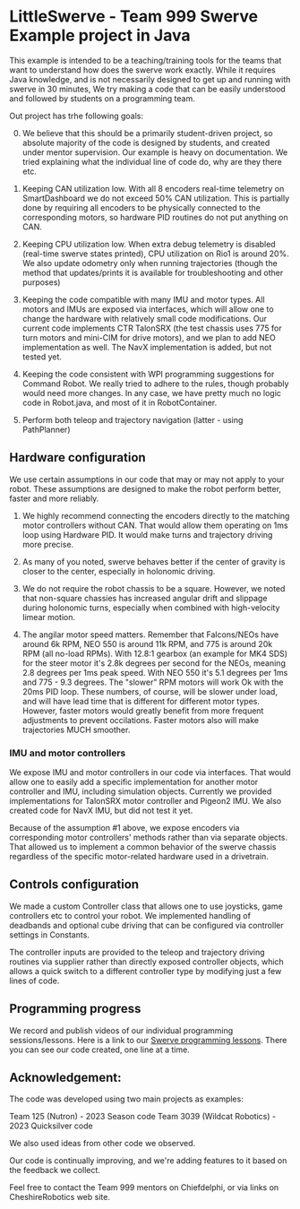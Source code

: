 # LittleSwerve - Team 999 Swerve Example project in Java

This example is intended to be a teaching/training tools for the teams that want to understand how does the swerve work exactly.
While it requires Java knowledge, and is not necessarily designed to get up and running with swerve in 30 minutes, We try
making a code that can be easily understood and followed by students on a programming team.

Out project has trhe following goals:

0. We believe that this should be a primarily student-driven project, so absolute majority of the code is designed by students, and created under mentor supervision. Our example is heavy on documentation. We tried explaining what the individual line of code do, why are they there etc.

1. Keeping CAN utilization low. With all 8 encoders real-time telemetry on SmartDashboard we do not exceed 50% CAN utilization. This is partially done by requiring all encoders to be physically connected to the corresponding motors, so hardware PID routines do not put anything on CAN.

2. Keeping CPU utilization low. When extra debug telemetry is disabled (real-time swerve states printed), CPU utilization on Rio1 is around 20%. We also update odometry only when running trajectories (though the method that updates/prints it is available for troubleshooting and other purposes)

3. Keeping the code compatible with many IMU and motor types. All motors and IMUs are exposed via interfaces, which will allow one to change the hardware with relatively small code modifications. Our current code implements CTR TalonSRX (the test chassis uses 775 for turn motors and mini-CIM for drive motors), and we plan to add NEO implementation as well. The NavX implementation is added, but not tested yet.

4. Keeping the code consistent with WPI programming suggestions for Command Robot. We really tried to adhere to the rules, though probably would need more changes. In any case, we have pretty much no logic code in Robot.java, and most of it in RobotContainer.

5. Perform both teleop and trajectory navigation (latter - using PathPlanner)

## Hardware configuration

We use certain assumptions in our code that may or may not apply to your robot. These assumptions are designed to make the robot perform better, faster and more reliably.

1. We highly recommend connecting the encoders directly to the matching motor controllers without CAN. That would allow them operating on 1ms loop using Hardware PID. It would make turns and trajectory driving more precise.

2. As many of you noted, swerve behaves better if the center of gravity is closer to the center, especially in holonomic driving.

3. We do not require the robot chassis to be a square. However, we noted that non-square chassies has increased angular drift and slippage during holonomic turns, especially when combined with high-velocity limear motion.

4. The angilar motor speed matters. Remember that Falcons/NEOs have around 6k RPM, NEO 550 is around 11k RPM, and 775 is around 20k RPM (all no-load RPMs). With 12.8:1 gearbox (an example for MK4 SDS) for the steer motor it's 2.8k degrees per second for the NEOs, meaning 2.8 degrees per 1ms peak speed. With NEO 550 it's 5.1 degrees per 1ms and 775 - 9.3 degrees. The "slower" RPM motors will work Ok with the 20ms PID loop. These numbers, of course, will be slower under load, and will have lead time that is different for different motor types. However, faster motors would greatly benefit from more frequent adjustments to prevent occilations. Faster motors also will make trajectories MUCH smoother.

### IMU and motor controllers

We expose IMU and motor controllers in our code via interfaces. That would allow one to easily add a specific implementation for another motor controller and IMU, including simulation objects. Currently we provided implementations for TalonSRX motor controller and Pigeon2 IMU. We also created code for NavX IMU, but did not test it yet.

Because of the assumption #1 above, we expose encoders via corresponding motor controllers' methods rather than via separate objects. That allowed us to implement a common behavior of the swerve chassis regardless of the specific motor-related hardware used in a drivetrain.

## Controls configuration

We made a custom Controller class that allows one to use joysticks, game controllers etc to control your robot. We implemented handling of deadbands and optional cube driving that can be configured via controller settings in Constants.

The controller inputs are provided to the teleop and trajectory driving routines via supplier rather than directly exposed controller objects, which allows a quick switch to a different controller type by modifying just a few lines of code.

## Programming progress

We record and publish videos of our individual programming sessions/lessons. Here is a link to our [Swerve programming lessons](https://cheshirerobotics.org/index.php/2023/06/06/swerve-programming/). There you can see our code created, one line at a time.

## Acknowledgement:

The code was developed using two main projects as examples:

Team 125 (Nutron) - 2023 Season code
Team 3039 (Wildcat Robotics) - 2023 Quicksilver code

We also used ideas from other code we observed.

Our code is continually improving, and we're adding features to it based on the feedback we collect.

Feel free to contact the Team 999 mentors on Chiefdelphi, or via links on CheshireRobotics web site.
